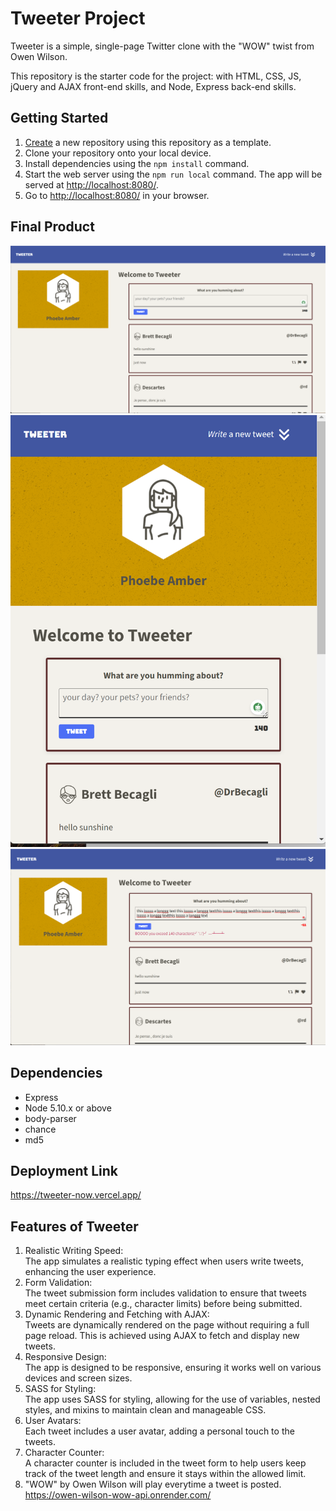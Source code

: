 # Tweeter Project

Tweeter is a simple, single-page Twitter clone with the "WOW" twist from Owen Wilson.

This repository is the starter code for the project: with HTML, CSS, JS, jQuery and AJAX front-end skills, and Node, Express back-end skills.

## Getting Started

1. [Create](https://docs.github.com/en/repositories/creating-and-managing-repositories/creating-a-repository-from-a-template) a new repository using this repository as a template.
2. Clone your repository onto your local device.
3. Install dependencies using the `npm install` command.
3. Start the web server using the `npm run local` command. The app will be served at <http://localhost:8080/>.
4. Go to <http://localhost:8080/> in your browser.

## Final Product

!["Main Page"](https://github.com/missnhi/tweeter/blob/master/public/images/interface%20-%20large.png)
!["small Page"](https://github.com/missnhi/tweeter/blob/master/public/images/interface-small.png)
!["error"](https://github.com/missnhi/tweeter/blob/master/public/images/exceeding%20error.png)


## Dependencies

- Express
- Node 5.10.x or above
- body-parser
- chance
- md5

## Deployment Link
https://tweeter-now.vercel.app/


## Features of Tweeter
1.  Realistic Writing Speed:\
    The app simulates a realistic typing effect when users write tweets, enhancing the user experience.
2.  Form Validation:\
    The tweet submission form includes validation to ensure that tweets meet certain criteria (e.g., character limits) before being submitted.
3.  Dynamic Rendering and Fetching with AJAX:\
    Tweets are dynamically rendered on the page without requiring a full page reload. This is achieved using AJAX to fetch and display new tweets.
4.  Responsive Design:\
    The app is designed to be responsive, ensuring it works well on various devices and screen sizes.
5.  SASS for Styling:\
    The app uses SASS for styling, allowing for the use of variables, nested styles, and mixins to maintain clean and manageable CSS.
6.  User Avatars:\
    Each tweet includes a user avatar, adding a personal touch to the tweets.
7.  Character Counter:\
    A character counter is included in the tweet form to help users keep track of the tweet length and ensure it stays within the allowed limit.
8. "WOW" by Owen Wilson will play everytime a tweet is posted. 
https://owen-wilson-wow-api.onrender.com/

